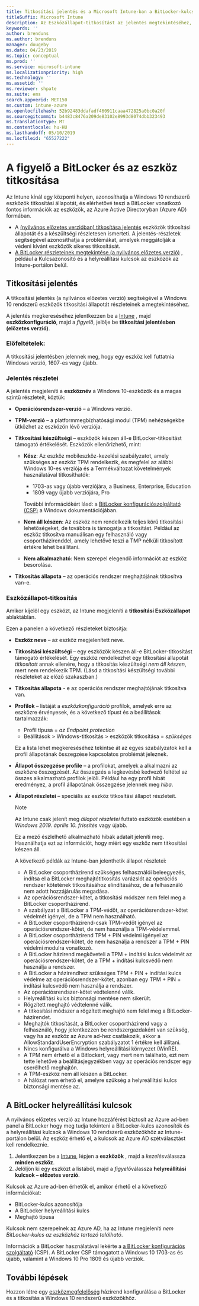 ```yaml
---
title: Titkosítási jelentés és a Microsoft Intune-ban a BitLocker-kulcsok
titleSuffix: Microsoft Intune
description: Az Eszközállapot-titkosítást az jelentés megtekintéséhez, és hozzáférési a BitLocker helyreállítási kulcsok, a Microsoft Intune-portálon.
keywords: ''
author: brenduns
ms.author: brenduns
manager: dougeby
ms.date: 04/23/2019
ms.topic: conceptual
ms.prod: ''
ms.service: microsoft-intune
ms.localizationpriority: high
ms.technology: ''
ms.assetid: ''
ms.reviewer: shpate
ms.suite: ems
search.appverid: MET150
ms.custom: intune-azure
ms.openlocfilehash: 52b92483ddafadf460911caaa472825a0bc0a20f
ms.sourcegitcommit: b4483c8476a209de83102e8993d8074dbb323493
ms.translationtype: MT
ms.contentlocale: hu-HU
ms.lasthandoff: 05/10/2019
ms.locfileid: "65527222"
---
```

# <a name="monitor-bitlocker-and-device-encryption"></a>A figyelő a BitLocker és az eszköz titkosítása  
Az Intune kínál egy központi helyen, azonosíthatja a Windows 10 rendszerű eszközök titkosítási állapotát, és elérhetővé teszi a BitLocker vonatkozó fontos információk az eszközök, az Azure Active Directoryban (Azure AD) formában.  

- A [(nyilvános előzetes verzióban) titkosítása jelentés](#encryption-report) eszközök titkosítási állapotát és a készültségi részletesen ismerteti. A jelentés-részletek segítségével azonosíthatja a problémákat, amelyek meggátolják a védeni kívánt eszközök sikeres titkosítását.  
- [A BitLocker részleteinek megtekintése (a nyilvános előzetes verzió)](#bitlocker-recovery-keys) , például a Kulcsazonosító és a helyreállítási kulcsok az eszközök az Intune-portálon belül.  

## <a name="encryption-report"></a>Titkosítási jelentés
A titkosítási jelentés (a nyilvános előzetes verzió) segítségével a Windows 10 rendszerű eszközök titkosítási állapotát részleteinek a megtekintéséhez.  

A jelentés megkereséséhez jelentkezzen be a [Intune](https://aka.ms/intuneportal) , majd **eszközkonfiguráció**, majd a *figyelő*, jelölje be **titkosítási jelentésben (előzetes verzió)**.  

### <a name="prerequisites"></a>Előfeltételek:
A titkosítási jelentésben jelennek meg, hogy egy eszköz kell futtatnia Windows verzió, 1607-es vagy újabb.  

### <a name="report-details"></a>Jelentés részletei
A jelentés megjeleníti a **eszköznév** a Windows 10-eszközök és a magas szintű részleteit, köztük:  
- **Operációsrendszer-verzió** – a Windows verzió.  
- **TPM-verzió** – a platformmegbízhatósági modul (TPM) nehézségekbe ütközhet az eszközön lévő verziója.  
- **Titkosítási készültségi** – eszközök készen áll-e BitLocker-titkosítást támogató értékelését. Eszközök ellenőrizhető, mint:
  - **Kész**: Az eszköz mobileszköz-kezelési szabályzatot, amely szükséges az eszköz TPM rendelkezik, és megfelel az alábbi Windows 10-es verziója és a Termékváltozat követelmények használatával titkosíthatók:
    - 1703-as vagy újabb verziójára, a Business, Enterprise, Education
    - 1809 vagy újabb verziójára, Pro  
  
    További információkért lásd: a [BitLocker konfigurációszolgáltató (CSP)](https://docs.microsoft.com/windows/client-management/mdm/bitlocker-csp) a Windows dokumentációjában.  

  - **Nem áll készen**: Az eszköz nem rendelkezik teljes körű titkosítási lehetőségeket, de továbbra is támogatja a titkosítást. Például az eszköz titkosítva manuálisan egy felhasználó vagy csoportházirenddel, amely lehetővé teszi a TMP nélküli titkosított értékre lehet beállítani.
  - **Nem alkalmazható**: Nem szerepel elegendő információt az eszköz besorolása.  

- **Titkosítás állapota** – az operációs rendszer meghajtójának titkosítva van-e.  


### <a name="device-encryption-status"></a>Eszközállapot-titkosítás
Amikor kijelöl egy eszközt, az Intune megjeleníti a **titkosítási Eszközállapot** ablaktáblán.

Ezen a panelen a következő részleteket biztosítja:  
- **Eszköz neve** – az eszköz megjelenített neve.  
- **Titkosítási készültségi** – egy eszközök készen áll-e BitLocker-titkosítást támogató értékelését. Egy eszköz rendelkezhet egy titkosítási állapotát *titkosított* annak ellenére, hogy a titkosítás készültségi *nem áll készen*, mert nem rendelkezik TPM. (Lásd a titkosítási készültségi további részleteket az előző szakaszban.)
- **Titkosítás állapota** - e az operációs rendszer meghajtójának titkosítva van.  
- **Profilok** – listáját a *eszközkonfiguráció* profilok, amelyek erre az eszközre érvényesek, és a következő típust és a beállítások tartalmazzák:  
  - Profil típusa = *az Endpoint protection*  
  - Beállítások > Windows-titkosítás > eszközök titkosítása = *szükséges*  

  Ez a lista lehet megkereséséhez tekintse át az egyes szabályzatok kell a profil állapotának összegzése kapcsolatos problémát jeleznek.  

- **Állapot összegzése profile** – a profilokat, amelyek a alkalmazni az eszközre összegzését. Az összegzés a legkevésbé kedvező feltétel az összes alkalmazható profilok jelöli. Például ha egy profil hibát eredményez, a profil állapotának összegzése jelennek meg *hiba*.  
- **Állapot részletei** – speciális az eszköz titkosítási állapot részleteit. 
  > [!NOTE]  
  > Az Intune csak jelenít meg *állapot részletei* futtató eszközök esetében a *Windows 2019. április 10. frissítés* vagy újabb.
  
  Ez a mező észlelhető alkalmazható hibák adatait jeleníti meg. Használhatja ezt az információt, hogy miért egy eszköz nem titkosítási készen áll.  

  A következő példák az Intune-ban jelenthetik állapot részletei:  

   - A BitLocker csoportházirend szükséges felhasználói beleegyezés, indítsa el a BitLocker meghajtótitkosítás varázslót az operációs rendszer kötetének titkosításához elindításához, de a felhasználó nem adott hozzájárulás megadása.  
   - Az operációsrendszer-kötet, a titkosítási módszer nem felel meg a BitLocker csoportházirend.  
   - A szabályzat a BitLocker a TPM-védőt, az operációsrendszer-kötet védelmét igényel, de a TPM nem használható.  
   - A BitLocker csoportházirend-csak TPM-védőt igényel az operációsrendszer-kötet, de nem használja a TPM-védelemmel.  
   - A BitLocker csoportházirend TPM + PIN védelmi igényel az operációsrendszer-kötet, de nem használja a rendszer a TPM + PIN védelmi modulra vonatkozó.  
   - A BitLocker házirend megköveteli a TPM + indítási kulcs védelmét az operációsrendszer-kötet, de a TPM + indítási kulcsvédő nem használja a rendszer.  
   - A BitLocker a házirendhez szükséges TPM + PIN + indítási kulcs védelme az operációsrendszer-kötet, azonban egy TPM + PIN + indítási kulcsvédő nem használja a rendszer.  
   - Az operációsrendszer-kötet védtelenné válik.  
   - Helyreállítási kulcs biztonsági mentése nem sikerült.  
   - Rögzített meghajtó védtelenné válik.  
   - A titkosítási módszer a rögzített meghajtó nem felel meg a BitLocker-házirendet.  
   - Meghajtók titkosítását, a BitLocker csoportházirend vagy a felhasználó, hogy jelentkezzen be rendszergazdaként van szükség, vagy ha az eszköz az Azure ad-hez csatlakozik, akkor a AllowStandardUserEncryption szabályzatot 1 értékre kell állítani.  
   - Nincs konfigurálva a Windows helyreállítási környezet (WinRE).  
   - A TPM nem érhető el a Bitlockert, vagy mert nem található, ezt nem tette lehetővé a beállításjegyzékben vagy az operációs rendszer egy cserélhető meghajtón.  
   - A TPM-eszköz nem áll készen a BitLocker.  
   - A hálózat nem érhető el, amelyre szükség a helyreállítási kulcs biztonsági mentése az.  

## <a name="bitlocker-recovery-keys"></a>A BitLocker helyreállítási kulcsok
A nyilvános előzetes verzió az Intune hozzáférést biztosít az Azure ad-ben panel a BitLocker hogy meg tudja tekinteni a BitLocker-kulcs azonosítók és a helyreállítási kulcsok a Windows 10 rendszerű eszközökhöz az Intune-portálon belül.  Az eszköz érhető el, a kulcsok az Azure AD szétválasztást kell rendelkeznie. 
1. Jelentkezzen be a [Intune](https://aka.ms/intuneportal), lépjen a **eszközök** , majd a *kezelés*válassza **minden eszköz**.
2. Jelöljön ki egy eszközt a listából, majd a *figyelő*válassza **helyreállítási kulcsok – előzetes verzió**.  
  
Kulcsok az Azure ad-ben érhetők el, amikor érhető el a következő információkat:
- BitLocker-kulcs azonosítója
- A BitLocker helyreállítási kulcs
- Meghajtó típusa  

Kulcsok nem szerepelnek az Azure AD, ha az Intune megjeleníti *nem BitLocker-kulcs az eszközhöz tartozó található*.  

Információk a BitLocker használatával lekérte a [a BitLocker konfigurációs szolgáltató](https://docs.microsoft.com/windows/client-management/mdm/bitlocker-csp) (CSP). A BitLocker CSP támogatott a Windows 10 1703-as és újabb, valamint a Windows 10 Pro 1809 és újabb verziók. 

## <a name="next-steps"></a>További lépések
Hozzon létre egy [eszközmegfelelőség](compliance-policy-create-windows.md) házirend konfigurálása a BitLocker és a titkosítás a Windows 10 rendszerű eszközökhöz.
